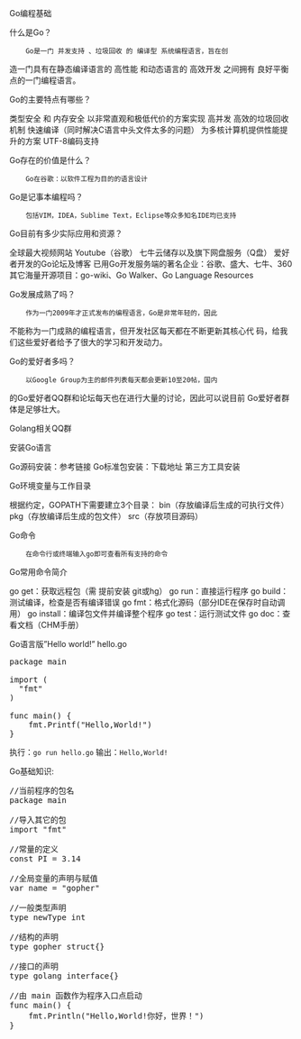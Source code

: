Go编程基础

什么是Go？

        Go是一门 并发支持 、垃圾回收 的 编译型 系统编程语言，旨在创
造一门具有在静态编译语言的 高性能 和动态语言的 高效开发 之间拥有
良好平衡点的一门编程语言。

Go的主要特点有哪些？

类型安全 和 内存安全
以非常直观和极低代价的方案实现 高并发
高效的垃圾回收机制
快速编译（同时解决C语言中头文件太多的问题）
为多核计算机提供性能提升的方案
UTF-8编码支持

Go存在的价值是什么？

        Go在谷歌：以软件工程为目的的语言设计

Go是记事本编程吗？

        包括VIM，IDEA，Sublime Text，Eclipse等众多知名IDE均已支持

Go目前有多少实际应用和资源？

全球最大视频网站 Youtube（谷歌）
七牛云储存以及旗下网盘服务（Q盘）
爱好者开发的Go论坛及博客
已用Go开发服务端的著名企业：谷歌、盛大、七牛、360
其它海量开源项目：go-wiki、Go Walker、Go Language Resources


Go发展成熟了吗？

        作为一门2009年才正式发布的编程语言，Go是非常年轻的，因此
不能称为一门成熟的编程语言，但开发社区每天都在不断更新其核心代
码，给我们这些爱好者给予了很大的学习和开发动力。

Go的爱好者多吗？

        以Google Group为主的邮件列表每天都会更新10至20帖，国内
的Go爱好者QQ群和论坛每天也在进行大量的讨论，因此可以说目前
Go爱好者群体是足够壮大。

Golang相关QQ群

安装Go语言

Go源码安装：参考链接
Go标准包安装：下载地址
第三方工具安装



Go环境变量与工作目录

根据约定，GOPATH下需要建立3个目录：
bin（存放编译后生成的可执行文件）
pkg（存放编译后生成的包文件）
src（存放项目源码）


Go命令

        在命令行或终端输入go即可查看所有支持的命令

Go常用命令简介

go get：获取远程包（需 提前安装 git或hg）
go run：直接运行程序
go build：测试编译，检查是否有编译错误
go fmt：格式化源码（部分IDE在保存时自动调用）
go install：编译包文件并编译整个程序
go test：运行测试文件
go doc：查看文档（CHM手册）


Go语言版”Hello world!”
hello.go
<pre>
package main

import (
  "fmt"
)

func main() {
	fmt.Printf("Hello,World!")
}
</pre>
执行：`go run hello.go`
输出：`Hello,World!`

Go基础知识:
<pre>
//当前程序的包名
package main 

//导入其它的包
import "fmt"

//常量的定义
const PI = 3.14

//全局变量的声明与赋值
var name = "gopher"

//一般类型声明
type newType int 

//结构的声明
type gopher struct{}

//接口的声明
type golang interface{}

//由 main 函数作为程序入口点启动
func main() {
	fmt.Println("Hello,World!你好，世界！")
}
</pre>
